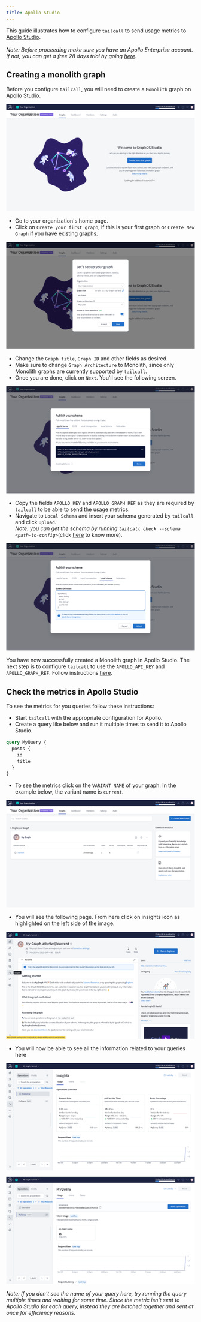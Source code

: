 ```yaml
---
title: Apollo Studio
---
```


This guide illustrates how to configure `tailcall` to send usage metrics to [Apollo Studio](https://studio.apollographql.com).<br/><br/>
_Note: Before proceeding make sure you have an Apollo Enterprise account. If not, you can get a free 28 days trial by going [here](https://studio.apollographql.com/signup?type=enterprise-trial)._

## Creating a monolith graph

Before you configure `tailcall`, you will need to create a `Monolith` graph on Apollo Studio.

![home.png](../../static/images/apollo-studio/home.png)

- Go to your organization's home page.
- Click on `Create your first graph`, if this is your first graph or `Create New Graph` if you have existing graphs.

![create-graph.png](../../static/images/apollo-studio/create-graph.png)

- Change the `Graph title`, `Graph ID` and other fields as desired.
- Make sure to change `Graph Architecture` to Monolith, since only Monolith graphs are currently supported by `tailcall`.
- Once you are done, click on `Next`. You'll see the following screen.

![insert-gql-schema.png](../../static/images/apollo-studio/insert-gql-schema.png)

- Copy the fields `APOLLO_KEY` and `APOLLO_GRAPH_REF` as they are required by `tailcall` to be able to send the usage metrics.
- Navigate to `Local Schema` and insert your schema generated by `tailcall` and click `Upload`.<br/>_Note: you can get the schema by running `tailcall check --schema <path-to-config>`_(click [here](./cli.md) to know more).

![local-schema.png](../../static/images/apollo-studio/local-schema.png)

You have now successfully created a Monolith graph in Apollo Studio. The next step is to configure `tailcall` to use the `APOLLO_API_KEY` and `APOLLO_GRAPH_REF`. Follow instructions [here](../operators/telemetry.md).

## Check the metrics in Apollo Studio

To see the metrics for you queries follow these instructions:

- Start `tailcall` with the appropriate configuration for Apollo.
- Create a query like below and run it multiple times to send it to Apollo Studio.

```graphql
query MyQuery {
  posts {
    id
    title
  }
}
```

- To see the metrics click on the `VARIANT NAME` of your graph. In the example below, the variant name is `current`.

![graph-home.png](../../static/images/apollo-studio/graph-home.png)

- You will see the following page. From here click on insights icon as highlighted on the left side of the image.

![insights-nav.png](../../static/images/apollo-studio/insights-nav.png)

- You will now be able to see all the information related to your queries here

![insights.png](../../static/images/apollo-studio/insights.png)

![insights-graph.png](../../static/images/apollo-studio/insights-graph.png)

_Note: If you don't see the name of your query here, try running the query multiple times and waiting for some time. Since the metric isn't sent to Apollo Studio for each query, instead they are batched together and sent at once for efficiency reasons._

